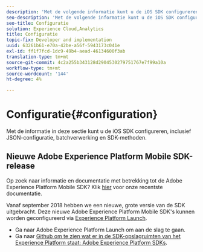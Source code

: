 ```yaml
---
description: 'Met de volgende informatie kunt u de iOS SDK configureren, inclusief JSON-configuratie, batchverwerking en SDK-methoden '
seo-description: 'Met de volgende informatie kunt u de iOS SDK configureren, inclusief JSON-configuratie, batchverwerking en SDK-methoden '
seo-title: Configuratie
solution: Experience Cloud,Analytics
title: Configuratie
topic-fix: Developer and implementation
uuid: 63261b61-e70a-42be-a56f-5943173c041e
exl-id: ff1f7fcd-1dc9-49b4-aead-46134600f3ab
translation-type: tm+mt
source-git-commit: 4c2a255b343128d2904530279751767e7f99a10a
workflow-type: tm+mt
source-wordcount: '144'
ht-degree: 4%

---
```


# Configuratie{#configuration}

Met de informatie in deze sectie kunt u de iOS SDK configureren, inclusief JSON-configuratie, batchverwerking en SDK-methoden.

## Nieuwe Adobe Experience Platform Mobile SDK-release

Op zoek naar informatie en documentatie met betrekking tot de Adobe Experience Platform Mobile SDK? Klik [hier](https://aep-sdks.gitbook.io/docs/) voor onze recentste documentatie.

Vanaf september 2018 hebben we een nieuwe, grote versie van de SDK uitgebracht. Deze nieuwe Adobe Experience Platform Mobile SDK&#39;s kunnen worden geconfigureerd via [Experience Platform Launch](https://www.adobe.com/experience-platform/launch.html).

* Ga naar Adobe Experience Platform Launch om aan de slag te gaan.
* Ga naar [Github om te zien wat er in de SDK-opslagruimten van het Experience Platform staat: Adobe Experience Platform SDKs](https://github.com/Adobe-Marketing-Cloud/acp-sdks).
